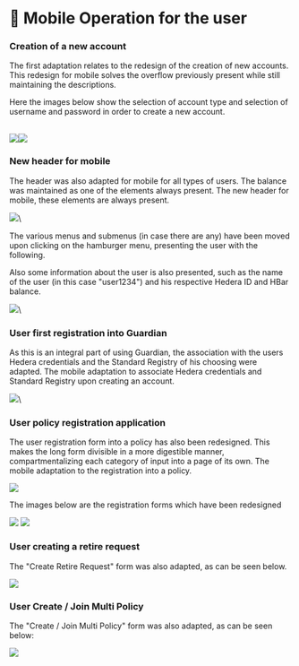 # 📱 Mobile Operation for the user

### **Creation of a new account**

The first adaptation relates to the redesign of the creation of new accounts. This redesign for mobile solves the overflow previously present while still maintaining the descriptions.

Here the images below show the selection of account type and selection of username and password in order to create a new account.

\
![](<../../../.gitbook/assets/1 (1) (4).png>)![](<../../../.gitbook/assets/2 (5).png>)

### New header for mobile

The header was also adapted for mobile for all types of users. The balance was maintained as one of the elements always present. The new header for mobile, these elements are always present.

![](<../../../.gitbook/assets/3 (1) (1).png>)\\

The various menus and submenus (in case there are any) have been moved upon clicking on the hamburger menu, presenting the user with the following.

Also some information about the user is also presented, such as the name of the user (in this case "user1234") and his respective Hedera ID and HBar balance.

<img src="../../../.gitbook/assets/5 (3).png" alt="" data-size="original">![](<../../../.gitbook/assets/4 (1) (1) (2).png>)\\

### **User first registration into Guardian**

As this is an integral part of using Guardian, the association with the users Hedera credentials and the Standard Registry of his choosing were adapted. The mobile adaptation to associate Hedera credentials and Standard Registry upon creating an account.

![](<../../../.gitbook/assets/6 (1) (4).png>)\\

### User policy registration application

The user registration form into a policy has also been redesigned. This makes the long form divisible in a more digestible manner, compartmentalizing each category of input into a page of its own. The mobile adaptation to the registration into a policy.

![](<../../../.gitbook/assets/7 (2).png>)

The images below are the registration forms which have been redesigned

![](<../../../.gitbook/assets/8 (1).png>) ![](<../../../.gitbook/assets/9 (1) (3) (1).png>)

### User creating a retire request

The "Create Retire Request" form was also adapted, as can be seen below.

![](<../../../.gitbook/assets/10 (1).png>)

### User Create / Join Multi Policy

The "Create / Join Multi Policy" form was also adapted, as can be seen below:

![](<../../../.gitbook/assets/11 (5).png>)
